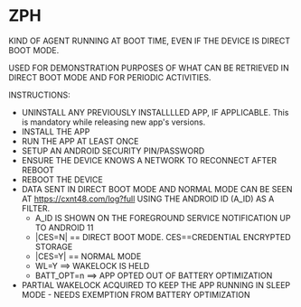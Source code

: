 # ZPH

KIND OF AGENT RUNNING AT BOOT TIME, EVEN IF THE DEVICE IS DIRECT BOOT MODE.

USED FOR DEMONSTRATION PURPOSES OF WHAT CAN BE RETRIEVED IN DIRECT BOOT MODE AND FOR PERIODIC ACTIVITIES.



INSTRUCTIONS:
* UNINSTALL ANY PREVIOUSLY INSTALLLLED APP, IF APPLICABLE. This is mandatory while releasing new app's versions.
* INSTALL THE APP
* RUN THE APP AT LEAST ONCE
* SETUP AN ANDROID SECURITY PIN/PASSWORD
* ENSURE THE DEVICE KNOWS A NETWORK TO RECONNECT AFTER REBOOT
* REBOOT THE DEVICE
* DATA SENT IN DIRECT BOOT MODE AND NORMAL MODE CAN BE SEEN AT https://cxnt48.com/log?full USING THE ANDROID ID (A_ID) AS A FILTER.
  * A_ID IS SHOWN ON THE FOREGROUND SERVICE NOTIFICATION UP TO ANDROID 11
  * |CES=N| == DIRECT BOOT MODE. CES==CREDENTIAL ENCRYPTED STORAGE
  * |CES=Y| == NORMAL MODE
  * WL=Y ==> WAKELOCK IS HELD
  * BATT_OPT=n ==> APP OPTED OUT OF BATTERY OPTIMIZATION
* PARTIAL WAKELOCK ACQUIRED TO KEEP THE APP RUNNING IN SLEEP MODE - NEEDS EXEMPTION FROM BATTERY OPTIMIZATION
